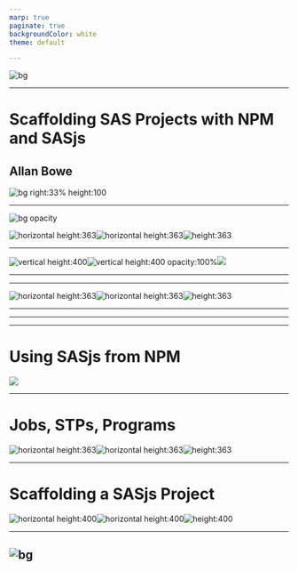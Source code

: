 ```yaml
---
marp: true
paginate: true
backgroundColor: white
theme: default

---
```

![bg](https://i.imgur.com/A2CpkrB.png)

---

<!-- header: ![h:6em align:right](https://sasjs.io/img/js-logo700x389.png) -->

# Scaffolding SAS Projects with NPM and SASjs
## Allan Bowe

![bg right:33% height:100  ](https://imgur.com/mA2yrD4.png)

<!-- TRANSCRIPT
In the 90s and Naughties it was common for all SAS code to be executed locally using Base SAS.  In some sectors this is still the norm. For most big companies though, since the advent of enterprise BI in SAS 9, and onwards into cloud & viya, SAS tends to be written and executed on a remote server. -->

---
<!-- header: ![h:5em align:right](https://sasjs.io/img/js-logo700x389.png) -->

![bg opacity](https://adassoc.org.uk/wp-content/uploads/2019/01/complexity.jpg)

![horizontal height:363](https://imgur.com/8CIb1Wl.png)![horizontal height:363](https://imgur.com/zLmGZ4c.png)![height:363](https://imgur.com/4amy7I2.png)

<!-- TRANSCRIPT
So how do you manage a complex codebase when it is scattered across metadata, microservices, or remote directories?
-->

---
<!-- TRANSCRIPT
And how might you scaffold your SAS project so it fits neatly into GIT, self documents, and can be quickly understood by new-hire developers?
-->


![vertical height:400](https://i.imgur.com/1rlvQzl.png)![vertical height:400 opacity:100%](https://media1.giphy.com/media/yoJC2HDpFMZArbGJnW/giphy.gif)![](https://i.imgur.com/GnXZglB.png)

---
<!-- TRANSCRIPT
In this session we will explore SASjs – an opinionated framework that gives you the power and control of local SAS development, whilst retaining governance and scalability of remote project execution.
-->

---
<!-- TRANSCRIPT
The framework can be applied to Viya Jobs, SAS 9 Stored Processes, and for the hardcore Base programmers out there - even regular .SAS files and catalog entries.
-->

![horizontal height:363](https://imgur.com/zLmGZ4c.png)![horizontal height:363](https://imgur.com/8CIb1Wl.png)![height:363](https://imgur.com/ijon5JW.png)


---
<!-- TRANSCRIPT
We'll also look at some freebies such as the documentation generator, data linaege mapping, and Data Controller.

-->

---

<!-- header: ''-->

---
# Using SASjs from NPM

![](https://imgur.com/7llxMiH.png)

<!-- _footer: "source:  https://cli.sasjs.io" -->

<!-- TRANSCRIPT
The SASjs Framework, available from npmjs.com, enables code consistency across teams and projects, de-risks the use of shared tools and dependencies, and facilitates continuous deployment to SAS environments.
-->



---
# Jobs, STPs, Programs

![horizontal height:363](https://imgur.com/zLmGZ4c.png)![horizontal height:363](https://imgur.com/8CIb1Wl.png)![height:363](https://imgur.com/ijon5JW.png)



<!-- TRANSCRIPT
The framework can be applied to Viya Jobs, SAS 9 Stored Processes, and even regular SAS programs on a file system.
-->

---

# Scaffolding a SASjs Project

![horizontal height:400](https://imgur.com/8xKXSBa.png)![horizontal height:400](https://imgur.com/8CKhigE.png)![height:400](https://imgur.com/Wp04kDv.png)



<!-- TRANSCRIPT
Join this session and learn how to scaffold a SASjs project, add a job, add a macro dependency, add a program dependency, add job init and term files, deploy the jobs to SAS, and run them as part of a flow.  I'll share the secret of how to deploy to Viya without a client and secret, and the entire demo will be performed from a local text editor (VSCode).
-->

---
![bg](https://i.imgur.com/Smv2XJv.png)
---